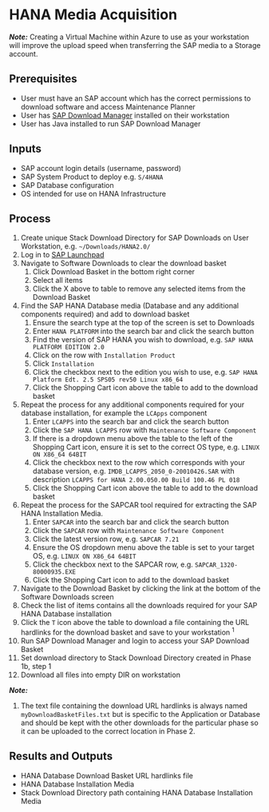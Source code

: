 # HANA Media Acquisition

**_Note:_** Creating a Virtual Machine within Azure to use as your workstation will improve the upload speed when transferring the SAP media to a Storage account.

## Prerequisites

- User must have an SAP account which has the correct permissions to download software and access Maintenance Planner
- User has [SAP Download Manager](https://softwaredownloads.sap.com/file/0030000001316872019) installed on their workstation
- User has Java installed to run SAP Download Manager

## Inputs

- SAP account login details (username, password)
- SAP System Product to deploy e.g. `S/4HANA`
- SAP Database configuration
- OS intended for use on HANA Infrastructure

## Process

1. Create unique Stack Download Directory for SAP Downloads on User Workstation, e.g. `~/Downloads/HANA2.0/`
1. Log in to [SAP Launchpad](https://launchpad.support.sap.com/#)
1. Navigate to Software Downloads to clear the download basket
   1. Click Download Basket in the bottom right corner
   1. Select all items
   1. Click the X above to table to remove any selected items from the Download Basket
1. Find the SAP HANA Database media (Database and any additional components required) and add to download basket
   1. Ensure the search type at the top of the screen is set to Downloads
   1. Enter `HANA PLATFORM` into the search bar and click the search button
   1. Find the version of SAP HANA you wish to download, e.g. `SAP HANA PLATFORM EDITION 2.0`
   1. Click on the row with `Installation Product`
   1. Click `Installation`
   1. Click the checkbox next to the edition you wish to use, e.g. `SAP HANA Platform Edt. 2.5 SPS05 rev50 Linux x86_64`
   1. Click the Shopping Cart icon above the table to add to the download basket
1. Repeat the process for any additional components required for your database installation, for example the `LCApps` component
   1. Enter `LCAPPS` into the search bar and click the search button
   1. Click the `SAP HANA LCAPPS` row with `Maintenance Software Component`
   1. If there is a dropdown menu above the table to the left of the Shopping Cart icon, ensure it is set to the correct OS type, e.g. `LINUX ON X86_64 64BIT`
   1. Click the checkbox next to the row which corresponds with your database version, e.g. `IMDB_LCAPPS_2050_0-20010426.SAR` with description `LCAPPS for HANA 2.00.050.00 Build 100.46 PL 018`
   1. Click the Shopping Cart icon above the table to add to the download basket
1. Repeat the process for the SAPCAR tool required for extracting the SAP HANA Installation Media.
   1. Enter `SAPCAR` into the search bar and click the search button
   1. Click the `SAPCAR` row with `Maintenance Software Component`
   1. Click the latest version row, e.g. `SAPCAR 7.21`
   1. Ensure the OS dropdown menu above the table is set to your target OS, e.g. `LINUX ON X86_64 64BIT`
   1. Click the checkbox next to the SAPCAR row, e.g. `SAPCAR_1320-80000935.EXE`
   1. Click the Shopping Cart icon to add to the download basket
1. Navigate to the Download Basket by clicking the link at the bottom of the Software Downloads screen
1. Check the list of items contains all the downloads required for your SAP HANA Database installation
1. Click the `T` icon above the table to download a file containing the URL hardlinks for the download basket and save to your workstation <sup>1</sup>
1. Run SAP Download Manager and login to access your SAP Download Basket
1. Set download directory to Stack Download Directory created in Phase 1b, step 1
1. Download all files into empty DIR on workstation

**_Note:_**

1. The text file containing the download URL hardlinks is always named `myDownloadBasketFiles.txt` but is specific to the Application or Database and should be kept with the other downloads for the particular phase so it can be uploaded to the correct location in Phase 2.

## Results and Outputs

- HANA Database Download Basket URL hardlinks file
- HANA Database Installation Media
- Stack Download Directory path containing HANA Database Installation Media
